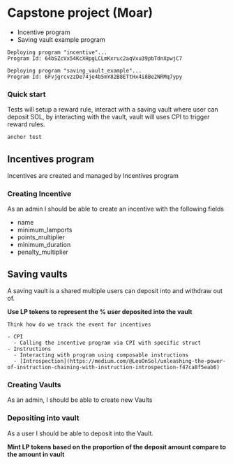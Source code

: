 # Capstone project (Moar)

- Incentive program
- Saving vault example program

```
Deploying program "incentive"...
Program Id: 64bSZcVx54KcXHpgLCLmKxruc2aqVxu39pbTdnXpwjC7

Deploying program "saving_vault_example"...
Program Id: 6FvjgrcvzzDe74je4b5mY82B8ETtHx4i8Be2NRMq7ypy
```

### Quick start

Tests will setup a reward rule, interact with a saving vault where user can deposit SOL, by interacting with the vault, vault will uses CPI to trigger reward rules.

```sh
anchor test
```

## Incentives program

Incentives are created and managed by Incentives program

### Creating Incentive

As an admin I should be able to create an incentive with the following fields

- name
- minimum_lamports
- points_multiplier
- minimum_duration
- penalty_multiplier


## Saving vaults

A saving vault is a shared multiple users can deposit into and withdraw out of.

**Use LP tokens to represent the % user deposited into the vault**

```
Think how do we track the event for incentives

- CPI
  - Calling the incentive program via CPI with specific struct
- Instructions
  - Interacting with program using composable instructions
  - [Introspection](https://medium.com/@LeoOnSol/unleashing-the-power-of-instruction-chaining-with-instruction-introspection-f47ca8f5eab6) 
```

### Creating Vaults

As an admin, I should be able to create new Vaults

### Depositing into vault

As a user I should be able to deposit into the Vault.

**Mint LP tokens based on the proportion of the deposit amount compare to the amount in vault**
